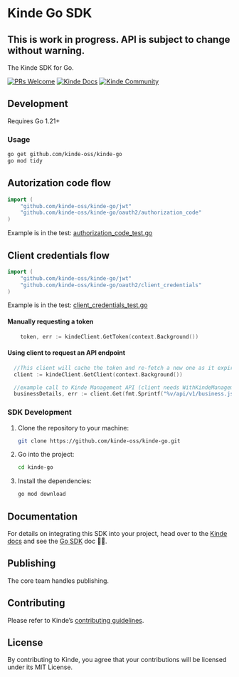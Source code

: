# Kinde Go SDK

## This is work in progress. API is subject to change without warning.

The Kinde SDK for Go.

[![PRs Welcome](https://img.shields.io/badge/PRs-welcome-brightgreen.svg?style=flat-square)](https://makeapullrequest.com) [![Kinde Docs](https://img.shields.io/badge/Kinde-Docs-eee?style=flat-square)](https://kinde.com/docs/developer-tools) [![Kinde Community](https://img.shields.io/badge/Kinde-Community-eee?style=flat-square)](https://thekindecommunity.slack.com)

## Development

Requires Go 1.21+

### Usage

```bash
go get github.com/kinde-oss/kinde-go
go mod tidy
```

## Autorization code flow

```go
import (
	"github.com/kinde-oss/kinde-go/jwt"
	"github.com/kinde-oss/kinde-go/oauth2/authorization_code"
)
```


Example is in the test: [authorization_code_test.go](https://github.com/kinde-oss/kinde-go/blob/main/oauth2/authorization_code/authorization_code_test.go)


## Client credentials flow

```go
import (
	"github.com/kinde-oss/kinde-go/jwt"
	"github.com/kinde-oss/kinde-go/oauth2/client_credentials"
)
```

Example is in the test: [client_credentials_test.go](https://github.com/kinde-oss/kinde-go/blob/main/oauth2/client_credentials/client_credentials_test.go)

#### Manually requesting a token

```go
	token, err := kindeClient.GetToken(context.Background())
```

#### Using client to request an API endpoint

```go
  //This client will cache the token and re-fetch a new one as it expires
  client := kindeClient.GetClient(context.Background())

  //example call to Kinde Management API (client needs WithKindeManagementAPI(...))
  businessDetails, err := client.Get(fmt.Sprintf("%v/api/v1/business.json", os.Getenv("KINDE_SUB_DOMAIN")))

```

### SDK Development

1. Clone the repository to your machine:

   ```bash
   git clone https://github.com/kinde-oss/kinde-go.git
   ```

2. Go into the project:

   ```bash
   cd kinde-go
   ```

3. Install the dependencies:

   ```bash
   go mod download
   ```

## Documentation

For details on integrating this SDK into your project, head over to the [Kinde docs](https://kinde.com/docs/) and see the [Go SDK](<[link-to-kinde-doc](https://kinde.com/docs/developer-tools/)>) doc 👍🏼.

## Publishing

The core team handles publishing.

## Contributing

Please refer to Kinde’s [contributing guidelines](https://github.com/kinde-oss/.github/blob/489e2ca9c3307c2b2e098a885e22f2239116394a/CONTRIBUTING.md).

## License

By contributing to Kinde, you agree that your contributions will be licensed under its MIT License.
